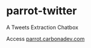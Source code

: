 # parrot-twitter
 A Tweets Extraction Chatbox

Access [parrot.carbonadev.com](https://parrot.carbonadev.com/)